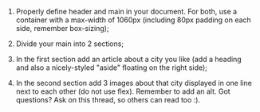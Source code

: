 1. Properly define header and main in your document. For both, use a container with a max-width of 1060px (including 80px padding on each side, remember box-sizing);

2. Divide your main into 2 sections;

3. In the first section add an article about a city you like (add a heading and also a nicely-styled "aside" floating on the right side);

4. In the second section add 3 images about that city displayed in one line next to each other (do not use flex). Remember to add an alt.
Got questions? Ask on this thread, so others can read too :).